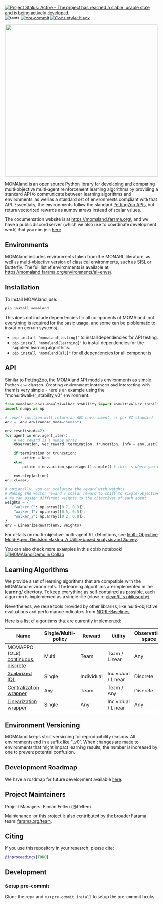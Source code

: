 [![Project Status: Active – The project has reached a stable, usable state and is being actively developed.](https://www.repostatus.org/badges/latest/active.svg)](https://www.repostatus.org/#active)
![tests](https://github.com/rradules/momaland/workflows/Python%20tests/badge.svg)
[![pre-commit](https://img.shields.io/badge/pre--commit-enabled-brightgreen?logo=pre-commit&logoColor=white)](https://pre-commit.com/)
[![Code style: black](https://img.shields.io/badge/code%20style-black-000000.svg)](https://github.com/psf/black)

<p align="center">
    <img src="docs/_static/img/momaland-text.png" width="500px"/>
</p>

<!-- start elevator-pitch -->
MOMAland is an open source Python library for developing and comparing multi-objective multi-agent reinforcement learning algorithms by providing a standard API to communicate between learning algorithms and environments, as well as a standard set of environments compliant with that API. Essentially, the environments follow the standard [PettingZoo APIs](https://github.com/Farama-Foundation/PettingZoo), but return vectorized rewards as numpy arrays instead of scalar values.

The documentation website is at https://momaland.farama.org/, and we have a public discord server (which we also use to coordinate development work) that you can join [here](https://discord.gg/bnJ6kubTg6).
<!-- end elevator-pitch -->

## Environments
MOMAland includes environments taken from the MOMARL literature, as well as multi-objective version of classical environments, such as SISL or Butterfly.
The full list of environments is available at https://momaland.farama.org/environments/all-envs/.

## Installation
<!-- start install -->
To install MOMAland, use:
```bash
pip install momaland
```
This does not include dependencies for all components of MOMAland (not everything is required for the basic usage, and some can be problematic to install on certain systems).
- `pip install "momaland[testing]"` to install dependencies for API testing.
- `pip install "momaland[learning]"` to install dependencies for the supplied learning algorithms.
- `pip install "momaland[all]"` for all dependencies for all components.
<!-- end install -->

## API
<!-- start snippet-usage -->
Similar to [PettingZoo](https://pettingzoo.farama.org), the MOMAland API models environments as simple Python `env` classes. Creating environment instances and interacting with them is very simple - here's an example using the "momultiwalker_stability_v0" environment:

```python
from momaland.envs.momultiwalker_stability import momultiwalker_stability_v0 as _env
import numpy as np

# .env() function will return an AEC environment, as per PZ standard
env = _env.env(render_mode="human")

env.reset(seed=42)
for agent in env.agent_iter():
    # vec_reward is a numpy array
    observation, vec_reward, termination, truncation, info = env.last()

    if termination or truncation:
        action = None
    else:
        action = env.action_space(agent).sample() # this is where you would insert your policy

    env.step(action)
env.close()

# optionally, you can scalarize the reward with weights
# Making the vector reward a scalar reward to shift to single-objective multi-agent (aka PettingZoo)
# We can assign different weights to the objectives of each agent.
weights = {
    "walker_0": np.array([0.7, 0.3]),
    "walker_1": np.array([0.5, 0.5]),
    "walker_2": np.array([0.2, 0.8]),
}
env = LinearizeReward(env, weights)
```

For details on multi-objective multi-agent RL definitions, see [Multi-Objective Multi-Agent Decision Making: A Utility-based Analysis and Survey](https://arxiv.org/abs/1909.02964).

You can also check more examples in this colab notebook! [![MOMAland Demo in Collab](https://colab.research.google.com/assets/colab-badge.svg)](https://colab.research.google.com/github/Farama-Foundation/momaland/blob/main/momaland_demo.ipynb)
<!-- end snippet-usage -->

## Learning Algorithms
<!-- start learning-algorithms -->
We provide a set of learning algorithms that are compatible with the MOMAland environments. The learning algorithms are implemented in the [learning/](https://github.com/Farama-Foundation/momaland/tree/main/momaland/learning) directory. To keep everything as self-contained as possible, each algorithm is implemented as a single-file (close to [cleanRL's philosophy](https://github.com/vwxyzjn/cleanrl/tree/master)).

Nevertheless, we reuse tools provided by other libraries, like multi-objective evaluations and performance indicators from [MORL-Baselines](https://github.com/LucasAlegre/morl-baselines).

Here is a list of algorithms that are currently implemented:

| **Name**                                                                                                                                                                                                                                                            | Single/Multi-policy | Reward     | Utility             | Observation space | Action space | Paper |
|---------------------------------------------------------------------------------------------------------------------------------------------------------------------------------------------------------------------------------------------------------------------|---------------------|------------|---------------------|-------------------|--------------|-------|
| MOMAPPO (OLS) [continuous](https://github.com/Farama-Foundation/momaland/blob/main/momaland/learning/continuous/cooperative_momappo.py),<br/> [discrete](https://github.com/Farama-Foundation/momaland/blob/main/momaland/learning/discrete/cooperative_momappo.py) | Multi               | Team       | Team / Linear       | Any               | Any          |       |
| [Scalarized IQL](https://github.com/Farama-Foundation/momaland/tree/main/momaland/learning/iql)                                                                                                                                                                     | Single              | Individual | Individual / Linear | Discrete          | Discrete     |       |
| [Centralization wrapper](https://github.com/Farama-Foundation/momaland/blob/main/momaland/utils/parallel_wrappers.py#L149)                                                                                                                                          | Any                 | Team       | Team / Any          | Discrete          | Discrete     |       |
| [Linearization wrapper](https://github.com/Farama-Foundation/momaland/blob/main/momaland/utils/parallel_wrappers.py#L49)                                                                                                                                            | Single              | Any        | Individual / Linear | Any               | Any          |       |


<!-- end learning-algorithms -->

## Environment Versioning
MOMAland keeps strict versioning for reproducibility reasons. All environments end in a suffix like "_v0".  When changes are made to environments that might impact learning results, the number is increased by one to prevent potential confusion.

## Development Roadmap
We have a roadmap for future development available [here](https://github.com/Farama-Foundation/momaland/issues/56).

## Project Maintainers
Project Managers:  Florian Felten (@ffelten)

Maintenance for this project is also contributed by the broader Farama team: [farama.org/team](https://farama.org/team).

## Citing
<!-- start citation -->
If you use this repository in your research, please cite:
```bibtex
@inproceedings{TODO}
```
<!-- end citation -->

## Development
### Setup pre-commit
Clone the repo and run `pre-commit install` to setup the pre-commit hooks.
